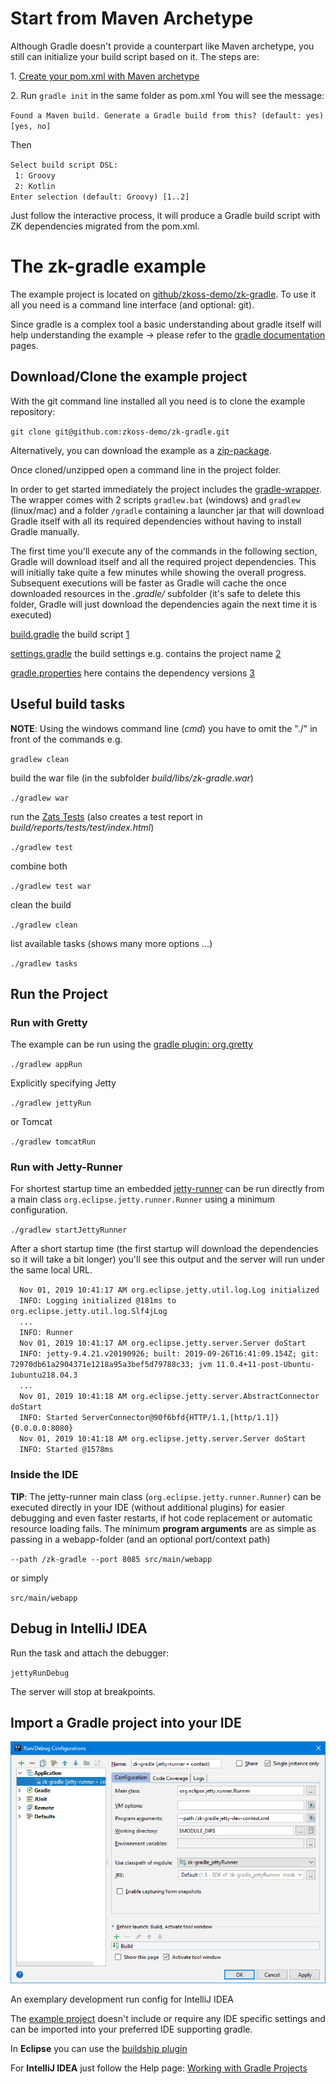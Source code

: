 

# Start from Maven Archetype

Although Gradle doesn't provide a counterpart like Maven archetype, you
still can initialize your build script based on it. The steps are:

1\. [Create your pom.xml with Maven archetype]({{site.baseurl}}/zk_installation_guide/create_and_run_your_first_zk_application_with_maven_archetype)

2\. Run `gradle init` in the same folder as pom.xml You will see the
message:

`Found a Maven build. Generate a Gradle build from this? (default: yes) [yes, no]`

Then

`Select build script DSL:`  
` 1: Groovy`  
` 2: Kotlin`  
`Enter selection (default: Groovy) [1..2]`

Just follow the interactive process, it will produce a Gradle build
script with ZK dependencies migrated from the pom.xml.

# The zk-gradle example

The example project is located on
[github/zkoss-demo/zk-gradle](https://github.com/zkoss-demo/zk-gradle).
To use it all you need is a command line interface (and optional: git).

Since gradle is a complex tool a basic understanding about gradle itself
will help understanding the example -\> please refer to the [gradle documentation](https://docs.gradle.org/) pages.

## Download/Clone the example project

With the git command line installed all you need is to clone the example
repository:

`git clone git@github.com:zkoss-demo/zk-gradle.git`

Alternatively, you can download the example as a
[zip-package](https://github.com/zkoss-demo/zk-gradle/archive/master.zip).

Once cloned/unzipped open a command line in the project folder.

In order to get started immediately the project includes the
[gradle-wrapper](https://docs.gradle.org/current/userguide/gradle_wrapper.html).
The wrapper comes with 2 scripts `gradlew.bat` (windows) and `gradlew`
(linux/mac) and a folder `/gradle` containing a launcher jar that will
download Gradle itself with all its required dependencies without having
to install Gradle manually.

The first time you'll execute any of the commands in the following
section, Gradle will download itself and all the required project
dependencies. This will initially take quite a few minutes while showing
the overall progress. Subsequent executions will be faster as Gradle
will cache the once downloaded resources in the *.gradle/* subfolder
(it's safe to delete this folder, Gradle will just download the
dependencies again the next time it is executed)

[build.gradle](https://github.com/zkoss-demo/zk-gradle/blob/master/build.gradle)
the build script
[1](https://docs.gradle.org/current/userguide/tutorial_using_tasks.html)

[settings.gradle](https://github.com/zkoss-demo/zk-gradle/blob/master/settings.gradle)
the build settings e.g. contains the project name
[2](https://docs.gradle.org/current/dsl/org.gradle.api.initialization.Settings.html)

[gradle.properties](https://github.com/zkoss-demo/zk-gradle/blob/master/gradle.properties)
here contains the dependency versions
[3](https://docs.gradle.org/current/userguide/build_environment.html)

## Useful build tasks

**NOTE**: Using the windows command line (*cmd*) you have to omit the
"./" in front of the commands e.g.

`gradlew clean`

build the war file (in the subfolder *build/libs/zk-gradle.war*)

`./gradlew war`

run the [Zats Tests](https://www.zkoss.org/product/zats) (also creates a
test report in *build/reports/tests/test/index.html*)

`./gradlew test`

combine both

`./gradlew test war`

clean the build

`./gradlew clean`

list available tasks (shows many more options ...)

`./gradlew tasks`

## Run the Project

### Run with Gretty

The example can be run using the [gradle plugin: org.gretty](https://plugins.gradle.org/plugin/org.gretty)

`./gradlew appRun`

Explicitly specifying Jetty

`./gradlew jettyRun`

or Tomcat

`./gradlew tomcatRun`

### Run with Jetty-Runner

For shortest startup time an embedded
[jetty-runner](https://www.eclipse.org/jetty/documentation/current/runner.html)
can be run directly from a main class `org.eclipse.jetty.runner.Runner`
using a minimum configuration.

`./gradlew startJettyRunner`

After a short startup time (the first startup will download the
dependencies so it will take a bit longer) you'll see this output and
the server will run under the same local URL.

`  Nov 01, 2019 10:41:17 AM org.eclipse.jetty.util.log.Log initialized`  
`  INFO: Logging initialized @181ms to org.eclipse.jetty.util.log.Slf4jLog`  
`  ...`  
`  INFO: Runner`  
`  Nov 01, 2019 10:41:17 AM org.eclipse.jetty.server.Server doStart`  
`  INFO: jetty-9.4.21.v20190926; built: 2019-09-26T16:41:09.154Z; git: 72970db61a2904371e1218a95a3bef5d79788c33; jvm 11.0.4+11-post-Ubuntu-1ubuntu218.04.3`  
`  ...`  
`  Nov 01, 2019 10:41:18 AM org.eclipse.jetty.server.AbstractConnector doStart`  
`  INFO: Started ServerConnector@90f6bfd{HTTP/1.1,[http/1.1]}{0.0.0.0:8080}`  
`  Nov 01, 2019 10:41:18 AM org.eclipse.jetty.server.Server doStart`  
`  INFO: Started @1578ms`

### Inside the IDE

**TIP**: The jetty-runner main class (`org.eclipse.jetty.runner.Runner`)
can be executed directly in your IDE (without additional plugins) for
easier debugging and even faster restarts, if hot code replacement or
automatic resource loading fails. The minimum **program arguments** are
as simple as passing in a webapp-folder (and an optional port/context
path)

`--path /zk-gradle --port 8085 src/main/webapp`

or simply

`src/main/webapp`

## Debug in IntelliJ IDEA

Run the task and attach the debugger:

`jettyRunDebug`

The server will stop at breakpoints.

## Import a Gradle project into your IDE


![](images/zk-gradle-idea-run-config.png)
<figcaption>An exemplary development run config for IntelliJ
IDEA</figcaption>


The [example project](https://github.com/zkoss-demo/zk-gradle) doesn't
include or require any IDE specific settings and can be imported into
your preferred IDE supporting gradle.

In **Eclipse** you can use the [buildship plugin](https://projects.eclipse.org/projects/tools.buildship)

For **IntelliJ IDEA** just follow the Help page: [Working with Gradle Projects](https://www.jetbrains.com/help/idea/gradle.html)
